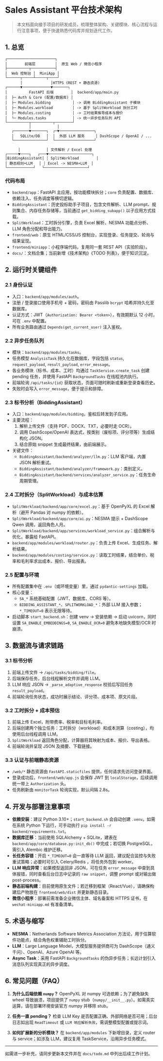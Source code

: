 # Sales Assistant 平台技术架构

> 本文档面向接手项目的研发成员，梳理整体架构、关键模块、核心流程与运行注意事项，便于快速熟悉代码库并规划迭代工作。

## 1. 总览

```
┌──────────────────────┐
│        前端层         │  原生 Web / 微信小程序
├──────────┬───────────┤
│  Web 控制台 │  MiniApp │
└──────┬─────┴─────┬────┘
       │             │HTTPS (REST + 静态资源)
┌──────▼─────────────▼───────┐
│          FastAPI 后端        │  backend/app/main.py
│  ├─ Auth & Core (配置/数据库) │
│  ├─ Modules.bidding          │ -> 调用 BiddingAssistant 子模块
│  ├─ Modules.workload         │ -> 基于 SplitWorkload 拆分工时
│  ├─ Modules.costing          │ -> 工时结果推导成本与报价
│  └─ Modules.tasks            │ -> 统一异步任务队列 API
└──────────┬──────────┬────────┘
           │            │
   ┌───────▼───────┐  ┌─▼────────────────┐
   │   SQLite/DB   │  │  外部 LLM 服务     │ DashScope / OpenAI / ...
   └───────────────┘  └──────────────────┘

      │            │ 文件解析 / Excel 处理
┌─────▼────┐   ┌───▼────────────────────┐
│BiddingAssistant│ ┆ SplitWorkload        │
│ 静态规则+LLM   │ ┆ Excel -> NESMA+LLM  │
└────────────┘   └────────────────────┘
```

### 代码布局

- `backend/app`：FastAPI 主应用，按功能模块拆分；`core` 负责配置、数据库、依赖注入、任务调度等横切逻辑。
- `BiddingAssistant`：历史投标助手子项目，包含文件解析、LLM prompt、规则集合、内存任务存储等，当前通过 `get_bidding_subapp()` 以子应用方式挂载。
- `SplitWorkload`：工时拆分引擎，负责 Excel 解析、NESMA 功能点分析、LLM 角色分配和导出能力。
- `frontend/web`：原生 HTML/CSS/JS 控制台，实现登录、任务提交、轮询与结果呈现。
- `frontend/miniapp`：小程序端代码，复用同一套 REST API（实验阶段）。
- `docs/`：文档合集；当前新增《技术架构》《TODO 列表》，便于知识沉淀。

## 2. 运行时关键组件

### 2.1 身份认证

- 入口：`backend/app/modules/auth`。
- 注册 / 登录接口使用手机号 + 密码，密码由 Passlib `bcrypt` 哈希并持久化至数据库。
- 认证方式：JWT（`Authorization: Bearer <token>`），有效期默认 12 小时，可在 `.env` 中配置。
- 所有业务路由通过 `Depends(get_current_user)` 注入鉴权。

### 2.2 异步任务队列

- 模块：`backend/app/modules/tasks`。
- 任务模型 `AnalysisTask` 持久化在数据库，字段包括 `status`, `request_payload`, `result_payload`, `error_message`。
- 各业务模块（标书、成本、工时）均通过 `TaskService.create_task` 创建 pending 任务，并使用 FastAPI `BackgroundTasks` 在线程池内执行。
- 前端轮询 `/api/tasks/{id}` 获取状态，页面可随时刷新或重新登录查看历史。
- 失败时会写入 `error_message`，便于提示和排障。

### 2.3 标书分析（BiddingAssistant）

- 入口：`backend/app/modules/bidding`，鉴权后转发到子应用。
- 主要流程：
  1. 解析上传文件（支持 PDF、DOCX、TXT，必要时走 OCR）。
  2. 调用 DashScope/OpenAI 表达式，按类别（废标项、评分项等）生成结构化 JSON。
  3. 结合原始 snippet 生成最终结果，由前端展示。
- 关键文件：
  - `BiddingAssistant/backend/analyzer/llm.py`：LLM 客户端，内置 JSON 解析重试。
  - `BiddingAssistant/backend/analyzer/framework.py`：类别定义。
  - `BiddingAssistant/backend/services/analyzer_service.py`：任务生命周期管理。

### 2.4 工时拆分（SplitWorkload）与成本估算

- `SplitWorkload/backend/app/core/excel.py`：基于 OpenPyXL 的 Excel 解析（避开 Pandas 对 numpy 的依赖）。
- `SplitWorkload/backend/app/core/ai.py`：NESMA 提示 + DashScope Qwen 调用，返回角色人月。
- `SplitWorkload/backend/app/services/workload_service.py`：组合解析与优化，暴露给 FastAPI。
- `backend/app/modules/workload/router.py`：负责上传 Excel、生成任务、解析结果。
- `backend/app/modules/costing/service.py`：读取工时结果，结合单价、税率和毛利率求出成本、报价、导出报表。

### 2.5 配置与环境

- 所有配置集中在 `.env`（或环境变量）里，通过 `pydantic-settings` 加载。
- 核心变量：
  - `SA_*` 系统基础配置（JWT、数据库、CORS 等）。
  - `BIDDING_ASSISTANT_*`、`SPLITWORKLOAD_*`：外部 LLM 接入参数；`*_TIMEOUT=0` 表示无限等待。
- 启动脚本 `start_backend.sh`：创建 venv → 安装依赖 → 启动 uvicorn，同时设置 `SA_ENABLE_EMBEDDINGS=0`, `SA_ENABLE_OCR=0` 避免本地缺失模型/OCR 时崩溃。

## 3. 数据流与请求链路

### 3.1 标书分析
1. 前端上传文件 → `/api/tasks/bidding/file`。
2. 后端保存任务，后台线程解析文件并调用 LLM。
3. LLM 响应 JSON → `_parse_adaptive_response` 校验后写回任务 `result_payload`。
4. 前端轮询任务状态，成功时展示结论、评分项、成本项、原文片段。

### 3.2 工时拆分 + 成本预估
1. 前端上传 Excel，附带费率、税率和目标毛利率。
2. 后端创建两个独立任务：工时拆分（workload）和成本测算（costing），均使用后台线程调用 LLM。
3. `SplitWorkload` 返回角色分配，计算器将其映射为成本、报价、导出表格。
4. 前端轮询并呈现 JSON 及摘要、下载链接。

### 3.3 认证与前端静态资源
- `/web/*` 静态资源由 `FastAPI.staticfiles` 提供，任何请求先访问登录界面。
- 登录成功后，`frontend/web/app.js` 会保存 JWT 到 `localStorage`，后续调用统一带上 `Authorization` 头。
- 任务刷新由 `monitorTask` 轮询实现，默认间隔 2.8s。

## 4. 开发与部署注意事项

- **依赖安装**：建议 Python 3.10+；`start_backend.sh` 会自动创建 `.venv`。如需在系统 Python 下运行，可手动执行 `pip install -r backend/requirements.txt`。
- **数据库迁移**：当前使用 SQLAlchemy + SQLite，建表在 `backend/app/core/database.py:init_db()` 中完成；若切换 PostgreSQL，需引入 Alembic 维护迁移。
- **长任务容错**：开启 `*_TIMEOUT=0` 会一直等待 LLM 返回，建议配合监控与失败重试策略；必要时可引入 Celery/Redis ，将任务外包到 worker。
- **LLM 响应异常**：如果模型返回非 JSON，可在任务 `error_message` 中查到具体报错，同时查看后台日志中记录的 `raw snippet`，调整 prompt 或对输出做 post-process。
- **静态前端构建**：目前使用原生文件；若迁移到框架（React/Vue），请确保构建后产物放在 `frontend/web/dist` 并更新静态目录。
- **微信小程序**：部署前需准备企业微信主体、域名备案和 HTTPS 证书，在 `wechat-miniapp.md` 有准备清单。

## 5. 术语与缩写

- **NESMA**：Netherlands Software Metrics Association 方法论，用于估算软件功能点，结合角色权重辅助工时拆分。
- **LLM**：Large Language Model，大模型服务提供商可为 DashScope（通义千问）、OpenAI、Azure OpenAI 等。
- **Async Task**：采用 FastAPI `BackgroundTasks` 的伪异步任务；长远计划引入消息队列实现真正的异步调度。

## 6. 常见问题（FAQ）

1. **为什么后端依赖 `numpy`？**
   OpenPyXL 对 numpy 可选依赖；为了避免缺失 wheel 导致崩溃，项目提供了 `numpy` stub（`numpy/__init__.py`）。如需真实运算，请在部署环境安装官方 numpy 并移除 stub。

2. **任务一直 pending？**
   检查 LLM Key 是否配置正确、外部网络是否可用；后台日志如出现 `ReadTimeout` 或 `LLM 响应解析失败`，需调整模型配置或提示词。

3. **如何扩展新的分析模块？**
   在 `backend/app/modules` 下新增目录，定义 router 与 service；如涉及 LLM，建议复用 TaskService，沿用异步任务模式。

---

如需进一步补充，请同步更新本文件并在 `docs/todo.md` 中列出后续工作计划。
